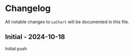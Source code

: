# Changelog

All notable changes to `LaChart` will be documented in this file.

## Initial - 2024-10-18

Initial push
